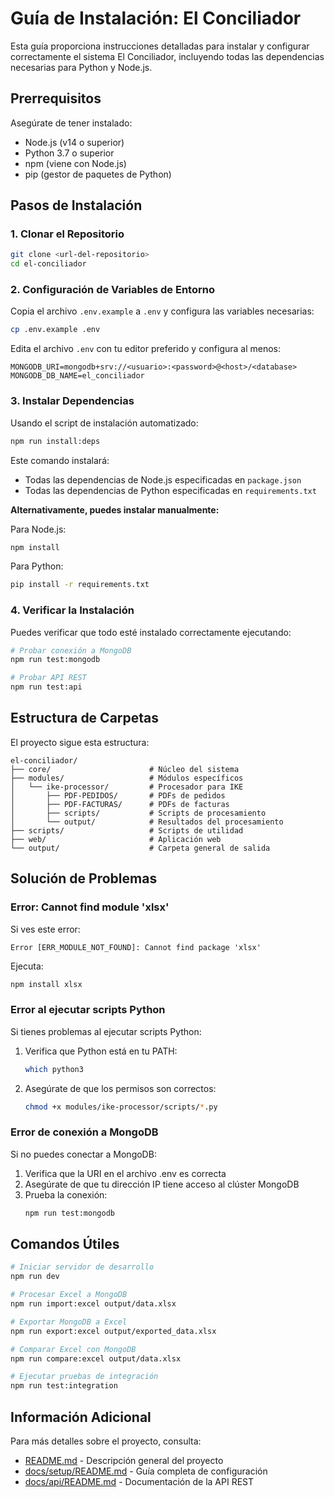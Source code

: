 # Guía de Instalación: El Conciliador

Esta guía proporciona instrucciones detalladas para instalar y configurar correctamente el sistema El Conciliador, incluyendo todas las dependencias necesarias para Python y Node.js.

## Prerrequisitos

Asegúrate de tener instalado:

- Node.js (v14 o superior)
- Python 3.7 o superior
- npm (viene con Node.js)
- pip (gestor de paquetes de Python)

## Pasos de Instalación

### 1. Clonar el Repositorio

```bash
git clone <url-del-repositorio>
cd el-conciliador
```

### 2. Configuración de Variables de Entorno

Copia el archivo `.env.example` a `.env` y configura las variables necesarias:

```bash
cp .env.example .env
```

Edita el archivo `.env` con tu editor preferido y configura al menos:

```
MONGODB_URI=mongodb+srv://<usuario>:<password>@<host>/<database>
MONGODB_DB_NAME=el_conciliador
```

### 3. Instalar Dependencias

Usando el script de instalación automatizado:

```bash
npm run install:deps
```

Este comando instalará:
- Todas las dependencias de Node.js especificadas en `package.json`
- Todas las dependencias de Python especificadas en `requirements.txt`

**Alternativamente, puedes instalar manualmente:**

Para Node.js:
```bash
npm install
```

Para Python:
```bash
pip install -r requirements.txt
```

### 4. Verificar la Instalación

Puedes verificar que todo esté instalado correctamente ejecutando:

```bash
# Probar conexión a MongoDB
npm run test:mongodb

# Probar API REST
npm run test:api
```

## Estructura de Carpetas

El proyecto sigue esta estructura:

```
el-conciliador/
├── core/                      # Núcleo del sistema
├── modules/                   # Módulos específicos
│   └── ike-processor/         # Procesador para IKE
│       ├── PDF-PEDIDOS/       # PDFs de pedidos
│       ├── PDF-FACTURAS/      # PDFs de facturas
│       ├── scripts/           # Scripts de procesamiento
│       └── output/            # Resultados del procesamiento
├── scripts/                   # Scripts de utilidad
├── web/                       # Aplicación web
└── output/                    # Carpeta general de salida
```

## Solución de Problemas

### Error: Cannot find module 'xlsx'

Si ves este error:
```
Error [ERR_MODULE_NOT_FOUND]: Cannot find package 'xlsx'
```

Ejecuta:
```bash
npm install xlsx
```

### Error al ejecutar scripts Python

Si tienes problemas al ejecutar scripts Python:

1. Verifica que Python está en tu PATH:
   ```bash
   which python3
   ```

2. Asegúrate de que los permisos son correctos:
   ```bash
   chmod +x modules/ike-processor/scripts/*.py
   ```

### Error de conexión a MongoDB

Si no puedes conectar a MongoDB:

1. Verifica que la URI en el archivo .env es correcta
2. Asegúrate de que tu dirección IP tiene acceso al clúster MongoDB
3. Prueba la conexión:
   ```bash
   npm run test:mongodb
   ```

## Comandos Útiles

```bash
# Iniciar servidor de desarrollo
npm run dev

# Procesar Excel a MongoDB
npm run import:excel output/data.xlsx

# Exportar MongoDB a Excel
npm run export:excel output/exported_data.xlsx

# Comparar Excel con MongoDB
npm run compare:excel output/data.xlsx

# Ejecutar pruebas de integración
npm run test:integration
```

## Información Adicional

Para más detalles sobre el proyecto, consulta:
- [README.md](README.md) - Descripción general del proyecto
- [docs/setup/README.md](docs/setup/README.md) - Guía completa de configuración
- [docs/api/README.md](docs/api/README.md) - Documentación de la API REST